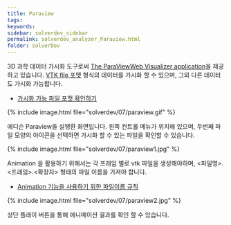 ```yaml
---
title: Paraview
tags: 
keywords:
sidebar: solverdev_sidebar
permalink: solverdev_analyzer_Paraview.html
folder: solverDev
---
```


3D 과학 데이터 가시화 도구로써 [The ParaViewWeb Visualizer application](https://github.com/kitware/visualizer)을 제공하고 있습니다. [VTK file 포멧](https://www.vtk.org/wp-content/uploads/2015/04/file-formats.pdf) 형식의 데이터를 가시화 할 수 있으며, 그외 다른 데이터도 가시화 가능합니다.

- [가시화 가능 파일 포맷 확인하기](https://www.paraview.org/Wiki/ParaView/Users_Guide/List_of_readers)

{% include image.html file="solverdev/07/paraview.gif" %}

에디슨  Paraview을 실행환 화면입니다. 왼쪽 컨트롤 메뉴가 위치해 있으며, 두번째 파일 모양의 아이콘을 선택하면 가시화 할 수 있는 파일을 확인할 수 있습니다.

{% include image.html file="solverdev/07/paraview1.jpg" %}

Animation 을 활용하기 위해서는 각 프래임 별로 vtk 파일을 생성해야하며, <파일명>.<프래임>.<확장자> 형태의 파일 이름을 가져야 합니다.

- [Animation 기능을 사용하기 위한 파일이름 규칙](https://www.paraview.org/Wiki/Animating_legacy_VTK_file_series)

{% include image.html file="solverdev/07/paraview2.jpg" %}

상단 플래이 버튼을 통해 에니메이션 결과를 확인 할 수 있습니다.
